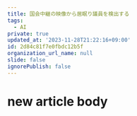 ```yaml
---
title: 国会中継の映像から居眠り議員を検出する
tags:
  - AI
private: true
updated_at: '2023-11-28T21:22:16+09:00'
id: 2d84c81f7e0fbdc12b5f
organization_url_name: null
slide: false
ignorePublish: false
---
```

# new article body
